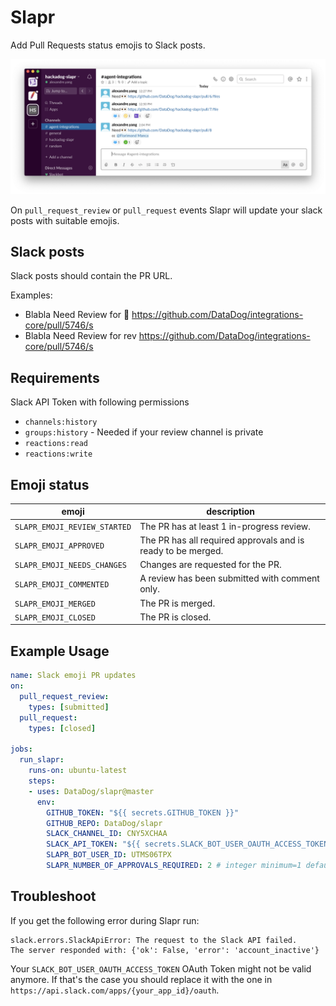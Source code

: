 # Slapr

Add Pull Requests status emojis to Slack posts.

<img src="docs/images/example_screenshot.png"  alt="Example Screenshot" />

On `pull_request_review` or `pull_request` events Slapr will update your slack posts with suitable emojis.

## Slack posts

Slack posts should contain the PR URL.

Examples:

- Blabla Need Review for :eyes: https://github.com/DataDog/integrations-core/pull/5746/s
- Blabla Need Review for rev https://github.com/DataDog/integrations-core/pull/5746/s

## Requirements

Slack API Token with following permissions

- `channels:history`
- `groups:history` - Needed if your review channel is private
- `reactions:read`
- `reactions:write`

## Emoji status

| emoji                        | description                                                  |
|------------------------------|--------------------------------------------------------------|
| `SLAPR_EMOJI_REVIEW_STARTED` | The PR has at least 1 in-progress review.                    |
| `SLAPR_EMOJI_APPROVED`       | The PR has all required approvals and is ready to be merged. |
| `SLAPR_EMOJI_NEEDS_CHANGES`  | Changes are requested for the PR.                            |
| `SLAPR_EMOJI_COMMENTED`      | A review has been submitted with comment only.               |
| `SLAPR_EMOJI_MERGED`         | The PR is merged.                                            |
| `SLAPR_EMOJI_CLOSED`         | The PR is closed.                                            |

## Example Usage

```yaml
name: Slack emoji PR updates
on:
  pull_request_review:
    types: [submitted]
  pull_request:
    types: [closed]

jobs:
  run_slapr:
    runs-on: ubuntu-latest
    steps:
    - uses: DataDog/slapr@master
      env:
        GITHUB_TOKEN: "${{ secrets.GITHUB_TOKEN }}"
        GITHUB_REPO: DataDog/slapr
        SLACK_CHANNEL_ID: CNY5XCHAA
        SLACK_API_TOKEN: "${{ secrets.SLACK_BOT_USER_OAUTH_ACCESS_TOKEN }}"
        SLAPR_BOT_USER_ID: UTMS06TPX
        SLAPR_NUMBER_OF_APPROVALS_REQUIRED: 2 # integer minimum=1 default=1. The number of approvals that are required for the approval emoji to be added in Slack
```

## Troubleshoot

If you get the following error during Slapr run:
```
slack.errors.SlackApiError: The request to the Slack API failed.
The server responded with: {'ok': False, 'error': 'account_inactive'}
```

Your `SLACK_BOT_USER_OAUTH_ACCESS_TOKEN` OAuth Token might not be valid anymore. If that's the case you should replace it with the one in `https://api.slack.com/apps/{your_app_id}/oauth`.
